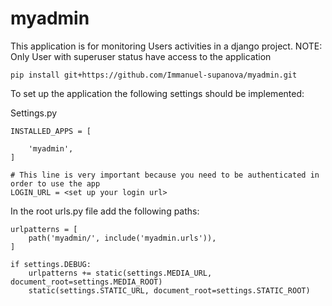 # myadmin

This application is for monitoring Users activities in a django project.
NOTE: Only User with superuser status have access to the application 

```commandline
pip install git+https://github.com/Immanuel-supanova/myadmin.git
```

To set up the application the following settings should be implemented:

Settings.py

```
INSTALLED_APPS = [

    'myadmin',
]
```

```
# This line is very important because you need to be authenticated in order to use the app
LOGIN_URL = <set up your login url> 

```

In the root urls.py file add the following paths:
```
urlpatterns = [
    path('myadmin/', include('myadmin.urls')),
]

if settings.DEBUG:
    urlpatterns += static(settings.MEDIA_URL, document_root=settings.MEDIA_ROOT)
    static(settings.STATIC_URL, document_root=settings.STATIC_ROOT)
```
